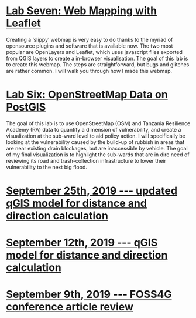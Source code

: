 

# [Lab Seven: Web Mapping with Leaflet](/lab7/index.md)
Creating a ‘slippy’ webmap is very easy to do thanks to the myriad of opensource plugins and software that is available now. The two most popular are OpenLayers and Leaflet, which uses javascript files exported from QGIS layers to create a in-browser visualisation. The goal of this lab is to create this webmap. The steps are straightforward, but bugs and glitches are rather common. I will walk you through how I made this webmap.

# [Lab Six: OpenStreetMap Data on PostGIS](/lab6/index.md)
The goal of this lab is to use OpenStreetMap (OSM) and Tanzania Resilience Academy (RA) data to quantify a dimension of vulnerability, and create a visualization at the sub-ward level to aid policy action. I will specifically be looking at the vulnerability caused by the build-up of rubbish in areas that are near existing drain blockages, but are inaccessible by vehicle. The goal of my final visualization is to highlight the sub-wards that are in dire need of reviewing its road and trash-collection infrastructure to lower their vulnerability to the next big flood.


# [September 25th, 2019 --- updated qGIS model for distance and direction calculation](9-25-2019-Model.md)



# [September 12th, 2019 --- qGIS model for distance and direction calculation](9-12-19-qGISModel.html)




# [September 9th, 2019 --- FOSS4G conference article review](9-9-19-article.html)


